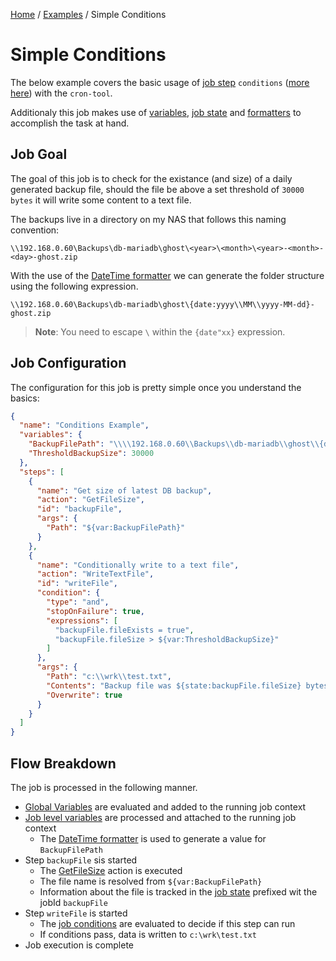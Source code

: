 [Home](/README.md) / [Examples](/docs/examples/README.md) / Simple Conditions

# Simple Conditions
The below example covers the basic usage of [job step](/docs/configuration/JobStepConfig.md
) `conditions` ([more here](/docs/configuration/JobStepCondition.md)) with the `cron-tool`.

Additionaly this job makes use of [variables](/docs/general/Variables.md), [job state](/docs/general/JobState.md) and [formatters](/docs/formatters/README.md) to accomplish the task at hand.

## Job Goal
The goal of this job is to check for the existance (and size) of a daily generated backup file, should the file be above a set threshold of `30000 bytes` it will write some content to a text file.

The backups live in a directory on my NAS that follows this naming convention:

    \\192.168.0.60\Backups\db-mariadb\ghost\<year>\<month>\<year>-<month>-<day>-ghost.zip

With the use of the [DateTime formatter](/docs/formatters/DateTimeFormatter.md) we can generate the folder structure using the following expression.

    \\192.168.0.60\Backups\db-mariadb\ghost\{date:yyyy\\MM\\yyyy-MM-dd}-ghost.zip

> **Note**: You need to escape `\` within the `{date"xx}` expression.

## Job Configuration
The configuration for this job is pretty simple once you understand the basics:

```json
{
  "name": "Conditions Example",
  "variables": {
    "BackupFilePath": "\\\\192.168.0.60\\Backups\\db-mariadb\\ghost\\{date:yyyy\\\\MM\\\\yyyy-MM-dd}-ghost.zip",
    "ThresholdBackupSize": 30000
  },
  "steps": [
    {
      "name": "Get size of latest DB backup",
      "action": "GetFileSize",
      "id": "backupFile",
      "args": {
        "Path": "${var:BackupFilePath}"
      }
    },
    {
      "name": "Conditionally write to a text file",
      "action": "WriteTextFile",
      "id": "writeFile",
      "condition": {
        "type": "and",
        "stopOnFailure": true,
        "expressions": [
          "backupFile.fileExists = true",
          "backupFile.fileSize > ${var:ThresholdBackupSize}"
        ]
      },
      "args": {
        "Path": "c:\\wrk\\test.txt",
        "Contents": "Backup file was ${state:backupFile.fileSize} bytes at {date:yyyy-MM-dd hh:mm:ss} | ${global:test}",
        "Overwrite": true
      }
    }
  ]
}
```

## Flow Breakdown
The job is processed in the following manner.

- [Global Variables](/docs/general/GlobalVariables.md) are evaluated and added to the running job context
- [Job level variables](/docs/general/Variables.md) are processed and attached to the running job context
  - The [DateTime formatter](/docs/formatters/DateTimeFormatter.md) is used to generate a value for `BackupFilePath`
- Step `backupFile` sis started
  - The [GetFileSize](/docs/job-actions/GetFileSize.md) action is executed
  - The file name is resolved from `${var:BackupFilePath}`
  - Information about the file is tracked in the [job state](/docs/general/JobState.md) prefixed wit the jobId `backupFile`
- Step `writeFile` is started
  - The [job conditions](/docs/general/JobConditions.md) are evaluated to decide if this step can run
  - If conditions pass, data is written to `c:\wrk\test.txt`
- Job execution is complete

